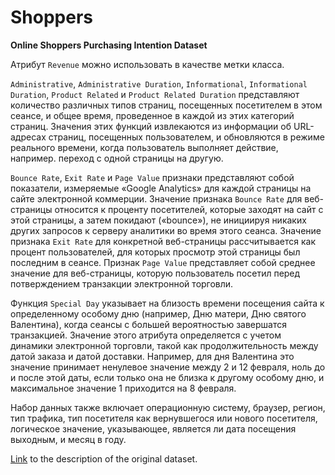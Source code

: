 # Shoppers

**Online Shoppers Purchasing Intention Dataset**

Атрибут `Revenue` можно использовать в качестве метки класса.

`Administrative`, `Administrative Duration`, `Informational`, `Informational Duration`, `Product Related` и `Product Related Duration` представляют количество различных типов страниц, посещенных посетителем в этом сеансе, и общее время, проведенное в каждой из этих категорий страниц. Значения этих функций извлекаются из информации об URL-адресах страниц, посещенных пользователем, и обновляются в режиме реального времени, когда пользователь выполняет действие, например. переход с одной страницы на другую. 

`Bounce Rate`, `Exit Rate` и `Page Value` признаки представляют собой показатели, измеряемые «Google Analytics» для каждой страницы на сайте электронной коммерции. Значение признака `Bounce Rate` для веб-страницы относится к проценту посетителей, которые заходят на сайт с этой страницы, а затем покидают («bounce»), не инициируя никаких других запросов к серверу аналитики во время этого сеанса. Значение признака `Exit Rate` для конкретной веб-страницы рассчитывается как процент пользователей, для которых просмотр этой страницы был последним в сеансе. Признак `Page Value` представляет собой среднее значение для веб-страницы, которую пользователь посетил перед потверждением транзакции электронной торговли.

Функция `Special Day` указывает на близость времени посещения сайта к определенному особому дню (например, Дню матери, Дню святого Валентина), когда сеансы с большей вероятностью завершатся транзакцией. Значение этого атрибута определяется с учетом динамики электронной торговли, такой как продолжительность между датой заказа и датой доставки. Например, для дня Валентина это значение принимает ненулевое значение между 2 и 12 февраля, ноль до и после этой даты, если только она не близка к другому особому дню, и максимальное значение 1 приходится на 8 февраля.

Набор данных также включает операционную систему, браузер, регион, тип трафика, тип посетителя как вернувшегося или нового посетителя, логическое значение, указывающее, является ли дата посещения выходным, и месяц в году.

[Link](https://archive.ics.uci.edu/dataset/468/online+shoppers+purchasing+intention+dataset) to the description of the original dataset.

